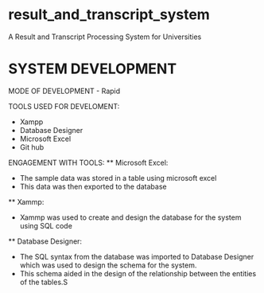 # result_and_transcript_system
A Result and Transcript Processing System for Universities

# SYSTEM DEVELOPMENT
MODE OF DEVELOPMENT - Rapid

TOOLS USED FOR DEVELOMENT:
- Xampp
- Database Designer
- Microsoft Excel
- Git hub

ENGAGEMENT WITH TOOLS:
** Microsoft Excel:
+ The sample data was stored in a table using microsoft excel
+ This data was then exported to the database

** Xammp:
+ Xammp was used to create and  design the database for the system using SQL code


** Database Designer:
+ The SQL syntax from the database was imported to Database Designer which was  used to design the schema for the system.
+ This schema aided in  the design of the relationship between the entities of the tables.S



